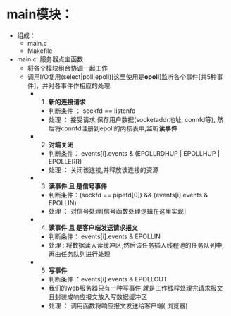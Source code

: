 main模块：
============================================
+ 组成：
	- main.c
	- Makefile
+  main.c: 服务器点主函数
	- 将各个模块组合协调一起工作
	+ 调用I/O复用(select|poll|epoll)[这里使用是**epoll**]监听各个事件[共5种事件]，并对各事件作相应的处理.
		+ 1. **新的连接请求**
			- 判断条件 ： sockfd == listenfd
			- 处理	： 接受请求,保存用户数据(socketaddr地址, connfd等), 然后将connfd注册到epoll的内核表中,监听**读事件**

		+ 2. **对端关闭**
			- 判断条件： events[i].events & (EPOLLRDHUP | EPOLLHUP | EPOLLERR)
			- 处理 ： 关闭该连接,并释放该连接的资源

		+ 3. **读事件 且 是信号事件**
			- 判断条件：(sockfd == pipefd[0]) && (events[i].events & EPOLLIN)
			- 处理 ： 对信号处理[信号函数处理逻辑在这里实现]

		+ 4. **读事件 且 是客户端发送请求报文**
			- 判断条件： events[i].events & EPOLLIN
			- 处理 : 将数据读入读缓冲区,然后该任务插入线程池的任务队列中,再由任务队列进行处理

		+ 5. **写事件**
			- 判断条件 ：events[i].events & EPOLLOUT
			- 我们的web服务器只有一种写事件,就是工作线程处理完请求报文且封装成响应报文放入写数据缓冲区
			- 处理 ： 调用函数将响应报文发送给客户端( 浏览器)
			




